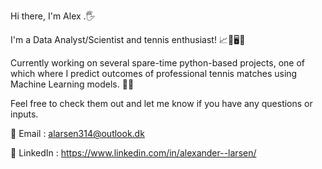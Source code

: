 Hi there, I'm Alex .🖐 

I'm a Data Analyst/Scientist and tennis enthusiast!  📈🔢🖥️🎾

Currently working on several spare-time python-based projects, one of which where I predict outcomes of professional tennis matches using Machine Learning models. 🤖🧠

Feel free to check them out and let me know if you have any questions or inputs. 

📧 Email : alarsen314@outlook.dk 

🔗 LinkedIn : https://www.linkedin.com/in/alexander--larsen/ 


